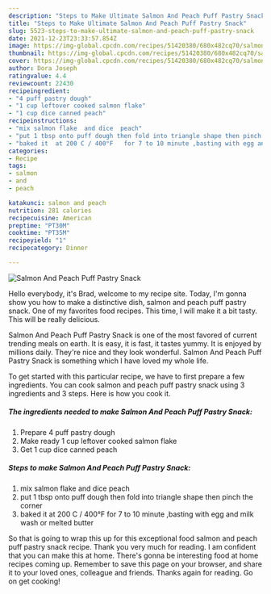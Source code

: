 ```yaml
---
description: "Steps to Make Ultimate Salmon And Peach Puff Pastry Snack"
title: "Steps to Make Ultimate Salmon And Peach Puff Pastry Snack"
slug: 5523-steps-to-make-ultimate-salmon-and-peach-puff-pastry-snack
date: 2021-12-23T23:33:57.854Z
image: https://img-global.cpcdn.com/recipes/51420380/680x482cq70/salmon-and-peach-puff-pastry-snack-recipe-main-photo.jpg
thumbnail: https://img-global.cpcdn.com/recipes/51420380/680x482cq70/salmon-and-peach-puff-pastry-snack-recipe-main-photo.jpg
cover: https://img-global.cpcdn.com/recipes/51420380/680x482cq70/salmon-and-peach-puff-pastry-snack-recipe-main-photo.jpg
author: Dora Joseph
ratingvalue: 4.4
reviewcount: 22430
recipeingredient:
- "4 puff pastry dough"
- "1 cup leftover cooked salmon flake"
- "1 cup dice canned peach"
recipeinstructions:
- "mix salmon flake  and dice  peach"
- "put 1 tbsp onto puff dough then fold into triangle shape then pinch the corner"
- "baked it  at 200 C / 400°F   for 7 to 10 minute ,basting with egg and milk wash or melted butter"
categories:
- Recipe
tags:
- salmon
- and
- peach

katakunci: salmon and peach 
nutrition: 281 calories
recipecuisine: American
preptime: "PT30M"
cooktime: "PT35M"
recipeyield: "1"
recipecategory: Dinner

---
```



![Salmon And Peach Puff Pastry Snack](https://img-global.cpcdn.com/recipes/51420380/680x482cq70/salmon-and-peach-puff-pastry-snack-recipe-main-photo.jpg)

Hello everybody, it's Brad, welcome to my recipe site. Today, I'm gonna show you how to make a distinctive dish, salmon and peach puff pastry snack. One of my favorites food recipes. This time, I will make it a bit tasty. This will be really delicious.



Salmon And Peach Puff Pastry Snack is one of the most favored of current trending meals on earth. It is easy, it is fast, it tastes yummy. It is enjoyed by millions daily. They're nice and they look wonderful. Salmon And Peach Puff Pastry Snack is something which I have loved my whole life.


To get started with this particular recipe, we have to first prepare a few ingredients. You can cook salmon and peach puff pastry snack using 3 ingredients and 3 steps. Here is how you cook it.

<!--inarticleads1-->

##### The ingredients needed to make Salmon And Peach Puff Pastry Snack:

1. Prepare 4 puff pastry dough
1. Make ready 1 cup leftover cooked salmon flake
1. Get 1 cup dice canned peach




<!--inarticleads2-->

##### Steps to make Salmon And Peach Puff Pastry Snack:

1. mix salmon flake  and dice  peach
1. put 1 tbsp onto puff dough then fold into triangle shape then pinch the corner
1. baked it  at 200 C / 400°F   for 7 to 10 minute ,basting with egg and milk wash or melted butter




So that is going to wrap this up for this exceptional food salmon and peach puff pastry snack recipe. Thank you very much for reading. I am confident that you can make this at home. There's gonna be interesting food at home recipes coming up. Remember to save this page on your browser, and share it to your loved ones, colleague and friends. Thanks again for reading. Go on get cooking!
